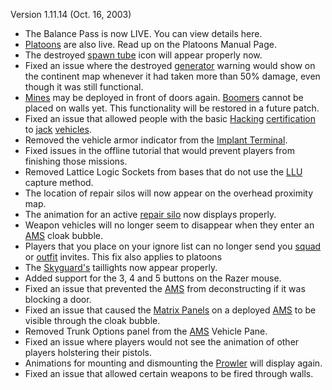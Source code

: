 Version 1.11.14 (Oct. 16, 2003)

- The Balance Pass is now LIVE. You can view details here.
- [Platoons](Platoon.md) are also live. Read up on the
  Platoons Manual Page.
- The destroyed [spawn tube](spawn_tube.md) icon will appear
  properly now.
- Fixed an issue where the destroyed [generator](../items/Generator.md)
  warning would show on the continent map whenever it had taken more
  than 50% damage, even though it was still functional.
- [Mines](Mine.md) may be deployed in front of doors again.
  [Boomers](Boomer.md) cannot be placed on walls yet. This
  functionality will be restored in a future patch.
- Fixed an issue that allowed people with the basic
  [Hacking](</Hacking_(Certification)>)
  [certification](../certifications/Certification.md) to [jack](../terminology/Jack.md)
  [vehicles](../vehicles/Vehicle.md).
- Removed the vehicle armor indicator from the [Implant
  Terminal](Implant_Terminal.md).
- Fixed issues in the offline tutorial that would prevent players from
  finishing those missions.
- Removed Lattice Logic Sockets from bases that do not use the
  [LLU](../terminology/Lattice_Logic_Unit.md) capture method.
- The location of repair silos will now appear on the overhead
  proximity map.
- The animation for an active [repair silo](repair_silo.md)
  now displays properly.
- Weapon vehicles will no longer seem to disappear when they enter an
  [AMS](../vehicles/Advanced_Mobile_Station.md) cloak bubble.
- Players that you place on your ignore list can no longer send you
  [squad](../terminology/Squad.md) or [outfit](../terminology/Outfit.md) invites.
  This fix also applies to platoons
- The [Skyguard's](Skyguard.md) taillights now appear
  properly.
- Added support for the 3, 4 and 5 buttons on the Razer mouse.
- Fixed an issue that prevented the [AMS](../vehicles/Advanced_Mobile_Station.md) from
  deconstructing if it was blocking a door.
- Fixed an issue that caused the [Matrix
  Panels](Matrix_Panel.md) on a deployed [AMS](../vehicles/Advanced_Mobile_Station.md)
  to be visible through the cloak bubble.
- Removed Trunk Options panel from the [AMS](../vehicles/Advanced_Mobile_Station.md) Vehicle
  Pane.
- Fixed an issue where players would not see the animation of other
  players holstering their pistols.
- Animations for mounting and dismounting the
  [Prowler](Prowler.md) will display again.
- Fixed an issue that allowed certain weapons to be fired through
  walls.

<!--[category:Patches](category:Patches.md)-->
